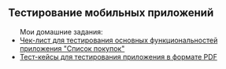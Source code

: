 <h2>Тестирование мобильных приложений</h2>
<ul>Мои домашние задания:
  <li><a href="https://docs.google.com/spreadsheets/d/1QiXXCmbqd0Qtrgwet0K1y1N1ib48HioSqGC-6FxYIJE/edit?usp=sharing">Чек-лист для тестирования основных функциональностей приложения "Список покупок"</a></li>
  <li><a href="https://drive.google.com/file/d/1rwHjPeR2IeWMH04H6AI6bt7msJgSWDgD/view?usp=sharing">Тест-кейсы для тестирования приложения в формате PDF</a></li>
</ul>
